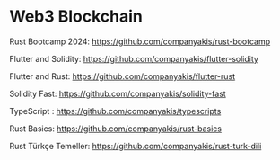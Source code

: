 # Web3 Blockchain

Rust Bootcamp 2024:
https://github.com/companyakis/rust-bootcamp

Flutter and Solidity:
https://github.com/companyakis/flutter-solidity

Flutter and Rust:
https://github.com/companyakis/flutter-rust

Solidity Fast:
https://github.com/companyakis/solidity-fast

TypeScript :
https://github.com/companyakis/typescripts

Rust Basics:
https://github.com/companyakis/rust-basics

Rust Türkçe Temeller:
https://github.com/companyakis/rust-turk-dili
